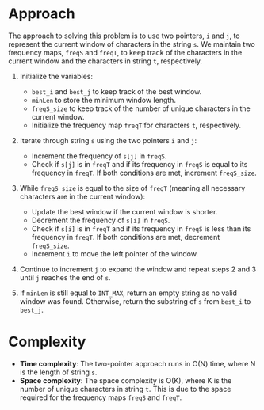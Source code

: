 # Approach
The approach to solving this problem is to use two pointers, `i` and `j`, to represent the current window of characters in the string `s`. We maintain two frequency maps, `freqS` and `freqT`, to keep track of the characters in the current window and the characters in string `t`, respectively.

1. Initialize the variables:
   - `best_i` and `best_j` to keep track of the best window.
   - `minLen` to store the minimum window length.
   - `freqS_size` to keep track of the number of unique characters in the current window.
   - Initialize the frequency map `freqT` for characters `t`, respectively.

2. Iterate through string `s` using the two pointers `i` and `j`:
   - Increment the frequency of `s[j]` in `freqS`.
   - Check if `s[j]` is in `freqT` and if its frequency in `freqS` is equal to its frequency in `freqT`. If both conditions are met, increment `freqS_size`.

3. While `freqS_size` is equal to the size of `freqT` (meaning all necessary characters are in the current window):
   - Update the best window if the current window is shorter.
   - Decrement the frequency of `s[i]` in `freqS`.
   - Check if `s[i]` is in `freqT` and if its frequency in `freqS` is less than its frequency in `freqT`. If both conditions are met, decrement `freqS_size`.
   - Increment `i` to move the left pointer of the window.

4. Continue to increment `j` to expand the window and repeat steps 2 and 3 until `j` reaches the end of `s`.

5. If `minLen` is still equal to `INT_MAX`, return an empty string as no valid window was found. Otherwise, return the substring of `s` from `best_i` to `best_j`.


# Complexity
- **Time complexity**: The two-pointer approach runs in O(N) time, where N is the length of string `s`.
- **Space complexity**: The space complexity is O(K), where K is the number of unique characters in string `t`. This is due to the space required for the frequency maps `freqS` and `freqT`.